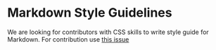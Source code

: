 # Markdown Style Guidelines

We are looking for contributors with CSS skills to write style guide for Markdown. For contribution use [this issue]()
